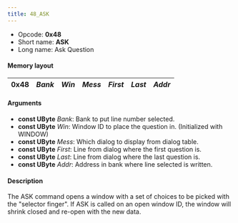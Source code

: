 ```yaml
---
title: 48_ASK
---
```


-   Opcode: **0x48**
-   Short name: **ASK**
-   Long name: Ask Question

#### Memory layout

| 0x48 | *Bank* | *Win* | *Mess* | *First* | *Last* | *Addr* |
|------|--------|-------|--------|---------|--------|--------|

#### Arguments

-   **const UByte** *Bank*: Bank to put line number selected.
-   **const UByte** *Win*: Window ID to place the question in. (Initialized with WINDOW)
-   **const UByte** *Mess*: Which dialog to display from dialog table.
-   **const UByte** *First*: Line from dialog where the first question is.
-   **const UByte** *Last*: Line from dialog where the last question is.
-   **const UByte** *Addr*: Address in bank where line selected is written.

#### Description

The ASK command opens a window with a set of choices to be picked with the "selector finger". If ASK is called on an open window ID, the window will shrink closed and re-open with the new data.
